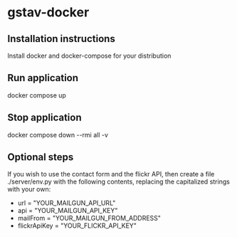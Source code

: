 # gstav-docker

## Installation instructions
Install docker and docker-compose for your distribution

## Run application
docker compose up
## Stop application
docker compose down --rmi all -v

## Optional steps
If you wish to use the contact form and the flickr API, then create a file ./server/env.py with the following contents, replacing the capitalized strings with your own:
- url = "YOUR_MAILGUN_API_URL"
- api = "YOUR_MAILGUN_API_KEY"
- mailFrom = "YOUR_MAILGUN_FROM_ADDRESS"
- flickrApiKey = "YOUR_FLICKR_API_KEY"
